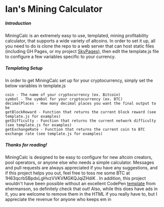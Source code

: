 # Ian's Mining Calculator

##### Introduction
MiningCalc is an extremely easy to use, templated, mining profitability calculator, 
that supports a wide variety of altcoins. In order to set it up, all you need to do
is clone the repo to a web server that can host static files (including GH Pages, or
my project [SkyPages](https://imcjohn.github.io/SkyPages/frontend/)), then edit the template.js 
file to configure a few variables specific to your currency.
 
##### Templating Setup
In order to get MiningCalc set up for your cryptocurrency, simply set the below variables in template.js
```
coin - The name of your cryptocurrency (ex. Bitcoin)
symbol - The symbol for your cryptocurrency (ex. BTC)
decimalPlaces - How many decimal places you want the final output to be
getBlockReward - Function that returns the current block reward (see template.js for examples)
getDifficulty - Function that returns the current network difficulty (see template.js for examples)
getExchangeRate - Function that returns the current coin to BTC exchange rate (see template.js for examples)
```

##### Thanks for reading!
 MiningCalc is designed to be easy to 
configure for new altcoin creators, pool operators, or anyone else who needs a simple 
calculator. Messages and pull requests are always appreciated if you have any suggestions, and 
if this project helps you out, feel free to toss me some BTC at 1H63qcrbSBpdxLgHvzVVKVMGKQJqiZHdiK . In addition, this 
project wouldn't have been possible without an excellent CodePen [template](https://codepen.io/ehermanson/pen/KwKWEv)
 from ehermanson, so definitely check that out! Also, while this does have ads in it, you are welcome to remove them in 
 the HTML if you really have to, but I appreciate the revenue for anyone who keeps em in


